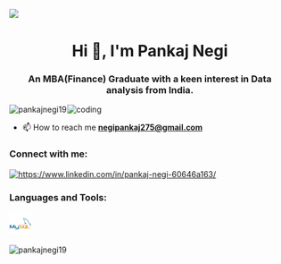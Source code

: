 ![](https://moneycompass.com.my/wp-content/uploads/business_advantages_of_data_analysis.jpg)
<h1 align="center">Hi 👋, I'm Pankaj Negi</h1>
<h3 align="center">An MBA(Finance) Graduate with a keen interest in Data analysis from India.</h3>

<img align="right" alt="coding" width="400" src="https://admin.qltech.com.au/wp-content/uploads/2019/10/Integrated-Thinking-or-Systems-Thinking-bg.gif">

<p align="left"> <img src="https://komarev.com/ghpvc/?username=pankajnegi19&label=Profile%20views&color=0e75b6&style=flat" alt="pankajnegi19" /> </p>

- 📫 How to reach me **negipankaj275@gmail.com**

<h3 align="left">Connect with me:</h3>
<p align="left">
<a href="https://linkedin.com/in/https://www.linkedin.com/in/pankaj-negi-60646a163/" target="blank"><img align="center" src="https://raw.githubusercontent.com/rahuldkjain/github-profile-readme-generator/master/src/images/icons/Social/linked-in-alt.svg" alt="https://www.linkedin.com/in/pankaj-negi-60646a163/" height="30" width="40" /></a>
</p>

<h3 align="left">Languages and Tools:</h3>
<p align="left"> <a href="https://www.mysql.com/" target="_blank" rel="noreferrer"> <img src="https://raw.githubusercontent.com/devicons/devicon/master/icons/mysql/mysql-original-wordmark.svg" alt="mysql" width="40" height="40"/> </a> </p>

<p><img align="center" src="https://github-readme-stats.vercel.app/api/top-langs?username=pankajnegi19&show_icons=true&locale=en&layout=compact" alt="pankajnegi19" /></p>


